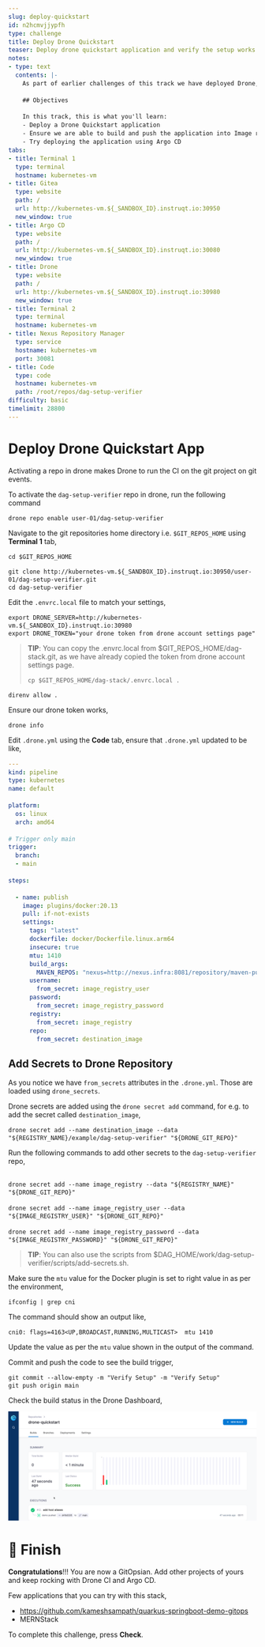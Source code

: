 ```yaml
---
slug: deploy-quickstart
id: n2hcmvjjypfh
type: challenge
title: Deploy Drone Quickstart
teaser: Deploy drone quickstart application and verify the setup works as expected.
notes:
- type: text
  contents: |-
    As part of earlier challenges of this track we have deployed Drone, ArgoCD and Gitea.

    ## Objectives

    In this track, this is what you'll learn:
    - Deploy a Drone Quickstart application
    - Ensure we are able to build and push the application into Image registry
    - Try deploying the application using Argo CD
tabs:
- title: Terminal 1
  type: terminal
  hostname: kubernetes-vm
- title: Gitea
  type: website
  path: /
  url: http://kubernetes-vm.${_SANDBOX_ID}.instruqt.io:30950
  new_window: true
- title: Argo CD
  type: website
  path: /
  url: http://kubernetes-vm.${_SANDBOX_ID}.instruqt.io:30080
  new_window: true
- title: Drone
  type: website
  path: /
  url: http://kubernetes-vm.${_SANDBOX_ID}.instruqt.io:30980
  new_window: true
- title: Terminal 2
  type: terminal
  hostname: kubernetes-vm
- title: Nexus Repository Manager
  type: service
  hostname: kubernetes-vm
  port: 30081
- title: Code
  type: code
  hostname: kubernetes-vm
  path: /root/repos/dag-setup-verifier
difficulty: basic
timelimit: 28800
---
```


Deploy Drone Quickstart App
===========================

Activating a repo in drone makes Drone to run the CI on the git project on git events.

To activate the `dag-setup-verifier` repo in drone, run the following command

```shell
drone repo enable user-01/dag-setup-verifier
```

Navigate to the git repositories home directory i.e. `$GIT_REPOS_HOME` using **Terminal 1** tab,

```shell
cd $GIT_REPOS_HOME
```

```shell
git clone http://kubernetes-vm.${_SANDBOX_ID}.instruqt.io:30950/user-01/dag-setup-verifier.git
cd dag-setup-verifier
```

Edit the `.envrc.local` file to match your settings,

```shell
export DRONE_SERVER=http://kubernetes-vm.${_SANDBOX_ID}.instruqt.io:30980
export DRONE_TOKEN="your drone token from drone account settings page"
```

> **TIP**: You can copy the .envrc.local from $GIT_REPOS_HOME/dag-stack.git, as we have already copied the token from drone account settings page.
> ```shell
> cp $GIT_REPOS_HOME/dag-stack/.envrc.local .
> ```

```shell
direnv allow .
```

Ensure our drone token works,

```shell
drone info
```

Edit `.drone.yml` using the **Code** tab, ensure that `.drone.yml` updated to be like,

```yaml
---
kind: pipeline
type: kubernetes
name: default

platform:
  os: linux
  arch: amd64

# Trigger only main
trigger:
  branch:
  - main

steps:

  - name: publish
    image: plugins/docker:20.13
    pull: if-not-exists
    settings:
      tags: "latest"
      dockerfile: docker/Dockerfile.linux.arm64
      insecure: true
      mtu: 1410
      build_args:
        MAVEN_REPOS: "nexus=http://nexus.infra:8081/repository/maven-public/"
      username:
        from_secret: image_registry_user
      password:
        from_secret: image_registry_password
      registry:
        from_secret: image_registry
      repo:
        from_secret: destination_image
```

Add Secrets to Drone Repository
-------------------------------

As you notice we have `from_secrets` attributes in the `.drone.yml`.  Those are loaded using `drone_secrets`.

Drone secrets are added using the `drone secret add` command, for e.g. to add the secret called `destination_image`,

```shell
drone secret add --name destination_image --data "${REGISTRY_NAME}/example/dag-setup-verifier" "${DRONE_GIT_REPO}"
```

Run the following commands to add other secrets to the `dag-setup-verifier` repo,

```shell

drone secret add --name image_registry --data "${REGISTRY_NAME}" "${DRONE_GIT_REPO}"

drone secret add --name image_registry_user --data "${IMAGE_REGISTRY_USER}" "${DRONE_GIT_REPO}"

drone secret add --name image_registry_password --data "${IMAGE_REGISTRY_PASSWORD}" "${DRONE_GIT_REPO}"
```

> **TIP**: You can also use the scripts from $DAG_HOME/work/dag-setup-verifier/scripts/add-secrets.sh.

Make sure the `mtu` value for the Docker plugin is set to right value in as per the environment,

```shell
ifconfig | grep cni
```

The command should show an output like,

```shell
cni0: flags=4163<UP,BROADCAST,RUNNING,MULTICAST>  mtu 1410
```

Update the value as per the `mtu` value shown in the output of the command.

Commit and push the code to see the build trigger,

```shell
git commit --allow-empty -m "Verify Setup" -m "Verify Setup"
git push origin main
```

Check the build status in the Drone Dashboard,

![Drone Build Success](../assets/validation_success.png)

🏁 Finish
=========
**Congratulations**!!! You are now a GitOpsian. Add other projects of yours and keep rocking with Drone CI and Argo CD.

Few applications that you can try with this stack,

- <https://github.com/kameshsampath/quarkus-springboot-demo-gitops>
- MERNStack

To complete this challenge, press **Check**.
